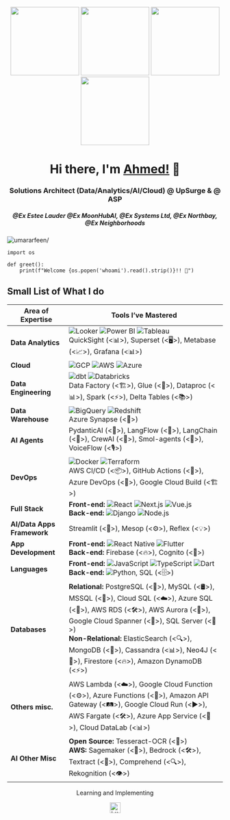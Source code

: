 <p align="center"> <img src="https://octodex.github.com/images/vinyltocat.png" height="160px" width="160px"> <img src="https://octodex.github.com/images/daftpunktocat-thomas.gif" height="160px" width="160px"> <img src="https://octodex.github.com/images/daftpunktocat-guy.gif" height="160px" width="160px"> <img src="https://octodex.github.com/images/Robotocat.png" height="160px" width="160px"></p>

<h1 align="center">Hi there, I'm <a href="https://github.com/ahmed141"  target="_blank">Ahmed!</a> 👋</h1>
    
<h3 align="center">Solutions Architect (Data/Analytics/AI/Cloud) @ UpSurge & @ ASP</h3>
<h5 align="center">@Ex Estee Lauder @Ex MoonHubAI, @Ex Systems Ltd, @Ex Northbay, @Ex Neighborhoods</h5>
<p align="left"> <img src="https://komarev.com/ghpvc/?username=Anon-Exloiter&style=flat&color=blueviolet" alt=umararfeen/> </p>

```python3
import os

def greet():
    print(f"Welcome {os.popen('whoami').read().strip()}!! 👋")
```

## Small List of What I do

| **Area of Expertise**      | **Tools I’ve Mastered**                                                                                                                                                                                                                                  |
|----------------------------|---------------------------------------------------------------------------------------------------------------------------------------------------------------------------------------------------------------------------------------------------------|
| **Data Analytics**         | ![Looker](https://img.shields.io/badge/Looker-4285F4?logo=google&logoColor=white) ![Power BI](https://img.shields.io/badge/PowerBI-F2C811?logo=powerbi&logoColor=black) ![Tableau](https://img.shields.io/badge/Tableau-E97627?logo=tableau&logoColor=white) <br> QuickSight (<📊>), Superset (<🖥️>), Metabase (<📈>), Grafana (<📊>)                                                                                                                                                             |
| **Cloud**                  | ![GCP](https://img.shields.io/badge/Google_Cloud-4285F4?logo=googlecloud&logoColor=white) ![AWS](https://img.shields.io/badge/AWS-232F3E?logo=amazonaws&logoColor=white) ![Azure](https://img.shields.io/badge/Azure-0078D4?logo=microsoftazure&logoColor=white) |
| **Data Engineering**       | ![dbt](https://img.shields.io/badge/dbt-FF694B?logo=dbt&logoColor=white) ![Databricks](https://img.shields.io/badge/Databricks-FC6D26?logo=databricks&logoColor=white) <br> Data Factory (<🏗️>), Glue (<🧪>), Dataproc (<📊>), Spark (<⚡>), Delta Tables (<📚>)                                        |
| **Data Warehouse**         | ![BigQuery](https://img.shields.io/badge/BigQuery-4285F4?logo=googlecloud&logoColor=white) ![Redshift](https://img.shields.io/badge/Amazon_Redshift-232F3E?logo=amazonaws&logoColor=white) <br> Azure Synapse (<🔷>)                                                                           |
| **AI Agents**              | PydanticAI (<🤖>), LangFlow (<📜>), LangChain (<🔗>), CrewAI (<🚀>), Smol-agents (<🧠>), VoiceFlow (<🎙️>)                                                                                                                                                |
| **DevOps**                 | ![Docker](https://img.shields.io/badge/Docker-2496ED?logo=docker&logoColor=white) ![Terraform](https://img.shields.io/badge/Terraform-623CE4?logo=terraform&logoColor=white) <br> AWS CI/CD (<📦>), GitHub Actions (<🔄>), Azure DevOps (<🔧>), Google Cloud Build (<🏗️>) |
| **Full Stack**             | **Front-end:** ![React](https://img.shields.io/badge/React-61DAFB?logo=react&logoColor=black) ![Next.js](https://img.shields.io/badge/Next.js-000000?logo=nextdotjs&logoColor=white) ![Vue.js](https://img.shields.io/badge/Vue.js-4FC08D?logo=vuedotjs&logoColor=white) <br> **Back-end:** ![Django](https://img.shields.io/badge/Django-092E20?logo=django&logoColor=white) ![Node.js](https://img.shields.io/badge/Node.js-339933?logo=nodedotjs&logoColor=white)                                                                                                                                                                  |
| **AI/Data Apps Framework** | Streamlit (<🌟>), Mesop (<⚙️>), Reflex (<💡>)                                                                                                                                                                                                             |
| **App Development**        | **Front-end:** ![React Native](https://img.shields.io/badge/React_Native-61DAFB?logo=react&logoColor=black) ![Flutter](https://img.shields.io/badge/Flutter-02569B?logo=flutter&logoColor=white) <br> **Back-end:** Firebase (<🔥>), Cognito (<🔑>)        |
| **Languages**              | **Front-end:** ![JavaScript](https://img.shields.io/badge/JavaScript-F7DF1E?logo=javascript&logoColor=black) ![TypeScript](https://img.shields.io/badge/TypeScript-3178C6?logo=typescript&logoColor=white) ![Dart](https://img.shields.io/badge/Dart-0175C2?logo=dart&logoColor=white) <br> **Back-end:** ![Python](https://img.shields.io/badge/Python-3776AB?logo=python&logoColor=white), SQL (<🗄️>) |
| **Databases**              | **Relational:** PostgreSQL (<🐘>), MySQL (<🛢️>), MSSQL (<🔳>), Cloud SQL (<☁️>), Azure SQL (<🔵>), AWS RDS (<🛠️>), AWS Aurora (<🌟>), Google Cloud Spanner (<🔗>), SQL Server (<📂>) <br> **Non-Relational:** ElasticSearch (<🔍>), MongoDB (<🍃>), Cassandra (<📊>), Neo4J (<🧠>), Firestore (<🔥>), Amazon DynamoDB (<⚡>) |
| **Others misc.**           | AWS Lambda (<☁️>), Google Cloud Function (<⚙️>), Azure Functions (<🔧>), Amazon API Gateway (<🛤️>), Google Cloud Run (<▶️>), AWS Fargate (<🛠️>), Azure App Service (<📱>), Cloud DataLab (<📊>)                                                          |
| **AI Other Misc**          | **Open Source:** Tesseract-OCR (<📜>) <br> **AWS:** Sagemaker (<🧠>), Bedrock (<🛠️>), Textract (<📄>), Comprehend (<🔍>), Rekognition (<👁️>)                                                                                                               |



<p align="center"> Learning and Implementing </p>



<p align="center"> 
<a href="https://www.linkedin.com/in/ahmedshahzad141" target="blank"><img align="center" src=https://cdn.jsdelivr.net/npm/simple-icons@3.0.1/icons/linkedin.svg alt="https://www.linkedin.com/in/ahmedshahzad141/" height="25" width="25" /></a>    
</p>
